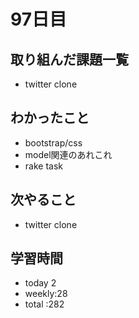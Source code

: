 # 97日目
## 取り組んだ課題一覧
- twitter clone
## わかったこと
- bootstrap/css
- model関連のあれこれ
- rake task
## 次やること
- twitter clone
## 学習時間
- today 2
- weekly:28
- total :282
